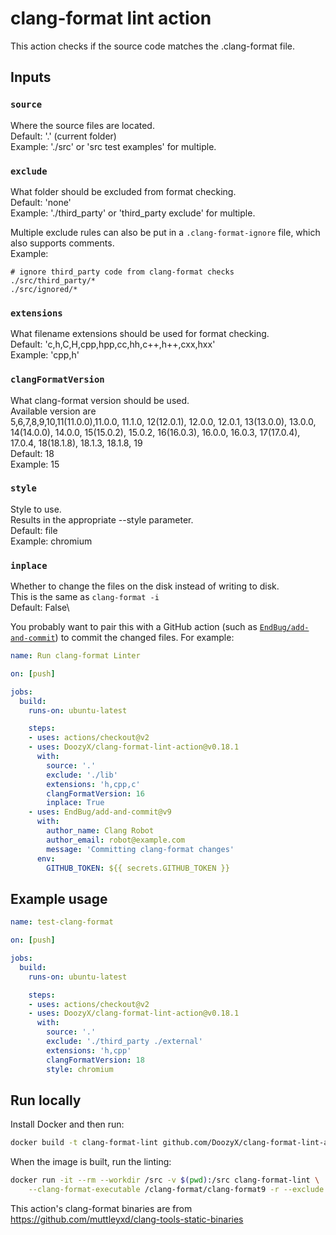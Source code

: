 # clang-format lint action

This action checks if the source code matches the .clang-format file.

## Inputs

### `source`

Where the source files are located.\
Default: '.' (current folder)\
Example: './src' or 'src test examples' for multiple.

### `exclude`

What folder should be excluded from format checking.\
Default: 'none'\
Example: './third_party' or 'third_party exclude' for multiple.

Multiple exclude rules can also be put in a `.clang-format-ignore` file, which also supports comments.\
Example:
```
# ignore third_party code from clang-format checks
./src/third_party/*
./src/ignored/*
```

### `extensions`

What filename extensions should be used for format checking.\
Default: 'c,h,C,H,cpp,hpp,cc,hh,c++,h++,cxx,hxx'\
Example: 'cpp,h'

### `clangFormatVersion`

What clang-format version should be used.\
Available version are\
5,6,7,8,9,10,11(11.0.0),11.0.0, 11.1.0, 12(12.0.1), 12.0.0, 12.0.1, 13(13.0.0), 13.0.0, 14(14.0.0), 14.0.0, 15(15.0.2), 15.0.2, 16(16.0.3), 16.0.0, 16.0.3, 17(17.0.4), 17.0.4, 18(18.1.8), 18.1.3, 18.1.8, 19\
Default: 18\
Example: 15

### `style`

Style to use.\
Results in the appropriate --style parameter.\
Default: file\
Example: chromium

### `inplace`

Whether to change the files on the disk instead of writing to disk.\
This is the same as `clang-format -i`\
Default: False\

You probably want to pair this with a GitHub action (such as [`EndBug/add-and-commit`](https://github.com/EndBug/add-and-commit)) to commit the changed files. For example:

```yml
name: Run clang-format Linter

on: [push]

jobs:
  build:
    runs-on: ubuntu-latest

    steps:
    - uses: actions/checkout@v2
    - uses: DoozyX/clang-format-lint-action@v0.18.1
      with:
        source: '.'
        exclude: './lib'
        extensions: 'h,cpp,c'
        clangFormatVersion: 16
        inplace: True
    - uses: EndBug/add-and-commit@v9
      with:
        author_name: Clang Robot
        author_email: robot@example.com
        message: 'Committing clang-format changes'
      env:
        GITHUB_TOKEN: ${{ secrets.GITHUB_TOKEN }}
```

## Example usage

```yml
name: test-clang-format

on: [push]

jobs:
  build:
    runs-on: ubuntu-latest

    steps:
    - uses: actions/checkout@v2
    - uses: DoozyX/clang-format-lint-action@v0.18.1
      with:
        source: '.'
        exclude: './third_party ./external'
        extensions: 'h,cpp'
        clangFormatVersion: 18
        style: chromium
```

## Run locally

Install Docker and then run:

```bash
docker build -t clang-format-lint github.com/DoozyX/clang-format-lint-action
```

When the image is built, run the linting:

```bash
docker run -it --rm --workdir /src -v $(pwd):/src clang-format-lint \
    --clang-format-executable /clang-format/clang-format9 -r --exclude .git .
```

This action's clang-format binaries are from https://github.com/muttleyxd/clang-tools-static-binaries
